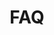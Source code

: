 ---
title: 'FAQ'
layout: 'faqplugins'
meta_title: "PrestaShop 1.6 plugin FAQ - MultiSafepay Docs"
meta_description: "Sign up. Build and test your payments integration. Explore our products and services. Use our API Reference, SDKs, and wrappers. Get support."
aliases: [/integrations/prestashop-1-6/faq/]
---